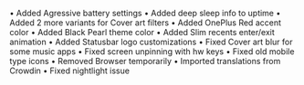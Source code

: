 • Added Agressive battery settings 
• Added deep sleep info to uptime 
• Added 2 more variants for Cover art filters 
• Added OnePlus Red accent color 
• Added Black Pearl theme color 
• Added Slim recents enter/exit animation 
• Added Statusbar logo customizations 
• Fixed Cover art blur for some music apps 
• Fixed screen unpinning with hw keys 
• Fixed old mobile type icons 
• Removed Browser temporarily 
• Imported translations from Crowdin
• Fixed nightlight issue
